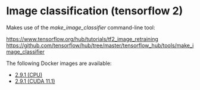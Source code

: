 # Image classification (tensorflow 2)

Makes use of the *make_image_classifier* command-line tool:

https://www.tensorflow.org/hub/tutorials/tf2_image_retraining
https://github.com/tensorflow/hub/tree/master/tensorflow_hub/tools/make_image_classifier

The following Docker images are available:

* [2.9.1 (CPU)](2.9.1_cpu)
* [2.9.1 (CUDA 11.1)](2.9.1_cuda11.1)

